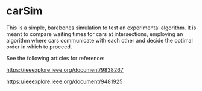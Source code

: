 # carSim
This is a simple, barebones simulation to test an experimental algorithm. It is meant to compare waiting times for cars at intersections, employing an algorithm where cars communicate with each other and decide the optimal order in which to proceed.

See the following articles for reference:

https://ieeexplore.ieee.org/document/9838267

https://ieeexplore.ieee.org/document/9481925
